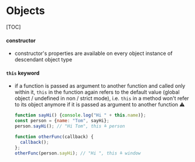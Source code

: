 # Objects

[TOC]

<!-- ToDo: write content -->



#### constructor

- constructor's properties are available on every object instance of descendant object type



#### `this` keyword

- if a function is passed as argument to another function and called only within it, `this` in the function again refers to the default value (global object / undefined in non / strict mode), i.e. `this` in a method won't refer to its object anymore if it is passed as argument to another function ⚠️

  ```javascript
  function sayHi() {console.log("Hi " + this.name)};
  const person = {name: "Tom", sayHi};
  person.sayHi(); // "Hi Tom", this ≙ person
  
  function otherFunc(callback) {
    callback();
  };
  otherFunc(person.sayHi); // "Hi ", this ≙ window
  ```